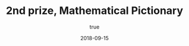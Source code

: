---
author:
  name: "Jatin Dehmiwal"
date: 2018-09-15
title: 2nd prize, Mathematical Pictionary
eventname: Kamla Nehru College, University of Delhi
eventlocation:
weight: 10
---